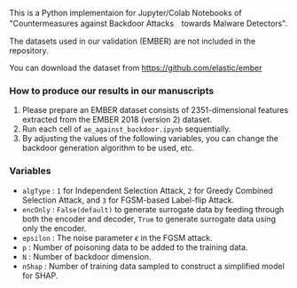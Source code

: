 This is a Python implementaion for Jupyter/Colab Notebooks of "Countermeasures against Backdoor Attacks　towards Malware Detectors".

The datasets used in our validation (EMBER) are not included in the repository.

You can download the dataset from https://github.com/elastic/ember

### How to produce our results in our manuscripts

1.  Please prepare an EMBER dataset consists of 2351-dimensional features extracted from the EMBER 2018 (version 2) dataset.
2.  Run each cell of ```ae_against_backdoor.ipynb``` sequentially.
3.  By adjusting the values of the following variables, you can change the backdoor generation algorithm to be used, etc.

### Variables

* ```algType``` : ```1``` for Independent Selection Attack, ```2``` for Greedy Combined Selection Attack, and ```3``` for FGSM-based Label-flip Attack. 
* ```encOnly``` : ```False(default)``` to generate surrogate data by feeding through both the encoder and decoder, ```True``` to generate surrogate data using only the encoder.
* ```epsilon``` : The noise parameter $\epsilon$ in the FGSM attack.
* ```p``` : Number of poisoning data to be added to the training data. 
* ```N``` : Number of backdoor dimension.
* ```nShap``` : Number of training data sampled to construct a simplified model for SHAP.
